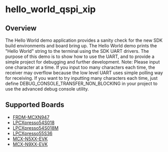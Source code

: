 # hello_world_qspi_xip

## Overview
The Hello World demo application provides a sanity check for the new SDK build environments and board bring up. The Hello
World demo prints the "Hello World" string to the terminal using the SDK UART drivers. The purpose of this demo is to
show how to use the UART, and to provide a simple project for debugging and further development.
Note: Please input one character at a time. If you input too many characters each time, the receiver may overflow
because the low level UART uses simple polling way for receiving. If you want to try inputting many characters each time,
just define DEBUG_CONSOLE_TRANSFER_NON_BLOCKING in your project to use the advanced debug console utility.

## Supported Boards
- [FRDM-MCXN947](../../_boards/frdmmcxn947/demo_apps/hello_world_qspi_xip/example_board_readme.md)
- [LPCXpresso54S018](../../_boards/lpcxpresso54s018/demo_apps/hello_world_qspi_xip/example_board_readme.md)
- [LPCXpresso54S018M](../../_boards/lpcxpresso54s018m/demo_apps/hello_world_qspi_xip/example_board_readme.md)
- [LPCXpresso55S36](../../_boards/lpcxpresso55s36/demo_apps/hello_world_qspi_xip/example_board_readme.md)
- [MCX-N5XX-EVK](../../_boards/mcxn5xxevk/demo_apps/hello_world_qspi_xip/example_board_readme.md)
- [MCX-N9XX-EVK](../../_boards/mcxn9xxevk/demo_apps/hello_world_qspi_xip/example_board_readme.md)
